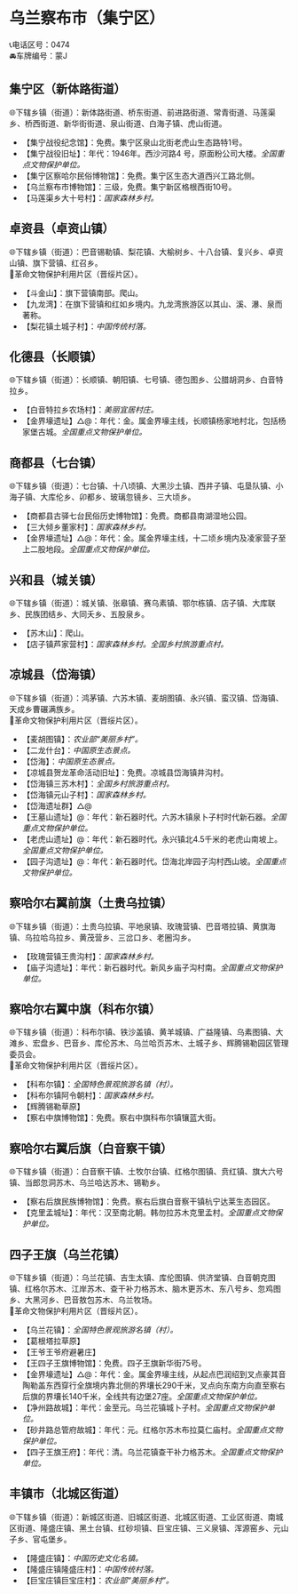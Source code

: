 # 乌兰察布市（集宁区）  
📞电话区号：0474  
🚘车牌编号：蒙J  

## 集宁区（新体路街道）  
🌐下辖乡镇（街道）：新体路街道、桥东街道、前进路街道、常青街道、马莲渠乡、桥西街道、新华街街道、泉山街道、白海子镇、虎山街道。    
  
* 【集宁战役纪念馆】：免费。集宁区泉山北街老虎山生态路特1号。   
* 【集宁战役旧址】：年代：1946年。西沙河路4 号，原面粉公司大楼。*全国重点文物保护单位。*   
* 【集宁区察哈尔民俗博物馆】：免费。集宁区生态大道西兴工路北侧。   
* 【乌兰察布市博物馆】：三级，免费。集宁新区格根西街10号。   
* 【马莲渠乡大十号村】：*国家森林乡村。*  

## 卓资县（卓资山镇）  
🌐下辖乡镇（街道）：巴音锡勒镇、梨花镇、大榆树乡、十八台镇、复兴乡、卓资山镇、旗下营镇、红召乡。    
🚩革命文物保护利用片区（晋绥片区）。   
  
* 【斗金山】：旗下营镇南部。爬山。   
* 【九龙湾】：在旗下营镇和红如乡境内。九龙湾旅游区以其山、溪、瀑、泉而著称。   
* 【梨花镇土城子村】：*中国传统村落。*  

## 化德县（长顺镇）  
🌐下辖乡镇（街道）：长顺镇、朝阳镇、七号镇、德包图乡、公腊胡洞乡、白音特拉乡。    
  
* 【白音特拉乡农场村】：*美丽宜居村庄。*  
* 【金界壕遗址】△@：年代：金。属金界壕主线，长顺镇杨家地村北，包括杨家堡古城。*全国重点文物保护单位。*    
  
## 商都县（七台镇）  
🌐下辖乡镇（街道）：七台镇、十八顷镇、大黑沙土镇、西井子镇、屯垦队镇、小海子镇、大库伦乡、卯都乡、玻璃忽镜乡、三大顷乡。    
  
* 【商都县古驿七台民俗历史博物馆】：免费。商都县南湖湿地公园。   
* 【三大倾乡董家村】：*国家森林乡村。*  
* 【金界壕遗址】△@：年代：金。属金界壕主线，十二顷乡境内及凌家营子至上二股地段。*全国重点文物保护单位。*    
  
## 兴和县（城关镇）  
🌐下辖乡镇（街道）：城关镇、张皋镇、赛乌素镇、鄂尔栋镇、店子镇、大库联乡、民族团结乡、大同夭乡、五股泉乡。    
  
* 【苏木山】：爬山。   
* 【店子镇芦家营村】：*国家森林乡村。全国乡村旅游重点村。*  

## 凉城县（岱海镇）  
🌐下辖乡镇（街道）：鸿茅镇、六苏木镇、麦胡图镇、永兴镇、蛮汉镇、岱海镇、天成乡曹碾满族乡。    
🚩革命文物保护利用片区（晋绥片区）。   
  
* 【麦胡图镇】：*农业部“美丽乡村”。*  
* 【二龙什台】：*中国原生态景点。*  
* 【岱海】：*中国原生态景点。*  
* 【凉城县贺龙革命活动旧址】：免费。凉城县岱海镇井沟村。   
* 【岱海镇三苏木村】：*全国乡村旅游重点村。*  
* 【岱海镇元山子村】：*国家森林乡村。*  
* 【岱海遗址群】△@  
* 【王墓山遗址】@：年代：新石器时代。六苏木镇泉卜子村时代新石器。*全国重点文物保护单位。*   
* 【老虎山遗址】@：年代：新石器时代。永兴镇北4.5千米的老虎山南坡上。*全国重点文物保护单位。*   
* 【园子沟遗址】@：年代：新石器时代。岱海北岸园子沟村西山坡。*全国重点文物保护单位。*   

## 察哈尔右翼前旗（土贵乌拉镇）  
🌐下辖乡镇（街道）：土贵乌拉镇、平地泉镇、玫瑰营镇、巴音塔拉镇、黄旗海镇、乌拉哈乌拉乡、黄茂营乡、三岔口乡、老圈沟乡。    
  
* 【玫瑰营镇王贵沟村】：*国家森林乡村。*  
* 【庙子沟遗址】：年代：新石器时代。新风乡庙子沟村南。*全国重点文物保护单位。*   
  
## 察哈尔右翼中旗（科布尔镇）  
🌐下辖乡镇（街道）：科布尔镇、铁沙盖镇、黄羊城镇、广益隆镇、乌素图镇、大滩乡、宏盘乡、巴音乡、库伦苏木、乌兰哈页苏木、土城子乡、辉腾锡勒园区管理委员会。   
🚩革命文物保护利用片区（晋绥片区）。   
  
* 【科布尔镇】：*全国特色景观旅游名镇（村）。*  
* 【科布尔镇阿令朝村】：*国家森林乡村。*  
* 【辉腾锡勒草原】  
* 【察右中旗博物馆】：免费。察右中旗科布尔镇镶蓝大街。   

## 察哈尔右翼后旗（白音察干镇）  
🌐下辖乡镇（街道）：白音察干镇、土牧尔台镇、红格尔图镇、贲红镇、旗大六号镇、当郎忽洞苏木、乌兰哈达苏木、锡勒乡。    
  
* 【察右后旗民族博物馆】：免费。察右后旗白音察干镇杭宁达莱生态园区。   
* 【克里孟城址】：年代：汉至南北朝。韩勿拉苏木克里孟村。*全国重点文物保护单位。*   
  
## 四子王旗（乌兰花镇）  
🌐下辖乡镇（街道）：乌兰花镇、吉生太镇、库伦图镇、供济堂镇、白音朝克图镇、红格尔苏木、江岸苏木、查干补力格苏木、脑木更苏木、东八号乡、忽鸡图乡、大黑河乡、巴音敖包苏木、乌兰牧场。    
🚩革命文物保护利用片区（晋绥片区）。   
  
* 【乌兰花镇】：*全国特色景观旅游名镇（村）。*  
* 【葛根塔拉草原】  
* 【王爷王爷府避暑庄】  
* 【王四子王旗博物馆】：免费。四子王旗新华街75号。   
* 【金界壕遗址】△@：年代：金。属金界壕主线，从起点巴润绍到叉点豪其音陶勒盖东西穿行全旗境内靠北侧的界壤长290千米，叉点向东南方向直至察右后旗的界壤长140千米，全线共有边堡27座。*全国重点文物保护单位。*   
* 【净州路故城】：年代：金至元。乌兰花镇城卜子村。*全国重点文物保护单位。*   
* 【砂井路总管府故城】：年代：元。红格尔苏木布拉莫仁庙村。*全国重点文物保护单位。*   
* 【四子王旗王府】：年代：清。乌兰花镇查干补力格苏木。*全国重点文物保护单位。*    
  
## 丰镇市（北城区街道）  
🌐下辖乡镇（街道）：新城区街道、旧城区街道、北城区街道、工业区街道、南城区街道、隆盛庄镇、黑土台镇、红砂坝镇、巨宝庄镇、三义泉镇、浑源窑乡、元山子乡、官屯堡乡。    
  
* 【隆盛庄镇】：*中国历史文化名镇。*  
* 【隆盛庄镇隆盛庄村】：*中国传统村落。*  
* 【巨宝庄镇巨宝庄村】：*农业部“美丽乡村”。*  
